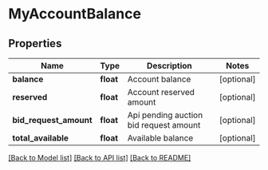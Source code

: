 # MyAccountBalance

## Properties
Name | Type | Description | Notes
------------ | ------------- | ------------- | -------------
**balance** | **float** | Account balance | [optional] 
**reserved** | **float** | Account reserved amount | [optional] 
**bid_request_amount** | **float** | Api pending auction bid request amount | [optional] 
**total_available** | **float** | Available balance | [optional] 

[[Back to Model list]](../README.md#documentation-for-models) [[Back to API list]](../README.md#documentation-for-api-endpoints) [[Back to README]](../README.md)



